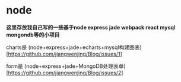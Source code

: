 # node
**这里存放我自己写的一些基于node express jade webpack react mysql mongondb等的小项目**

charts是 (node+express+jade+echarts+mysql构建图表)[https://github.com/jiangwenjing/Blog/issues/1]

form是 (node+express+jade+MongoDB处理表单)[https://github.com/jiangwenjing/Blog/issues/2]

